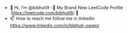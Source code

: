 - 👋 Hi, I’m @bibhuti9
-👀 My Brand New LeetCode Profile :https://leetcode.com/bibhuti9/  👀 
- 📫 How to reach me follow me in linkedin https://www.linkedin.com/in/bibhuti-swain/

<!---
bibhuti9/bibhuti9 is a ✨ special ✨ repository because its `README.md` (this file) appears on your GitHub profile.
You can click the Preview link to take a look at your changes.
--->
